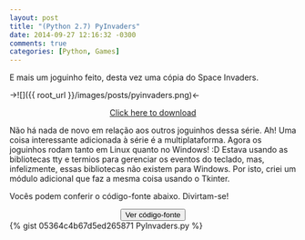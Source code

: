 ```yaml
---
layout: post
title: "(Python 2.7) PyInvaders"
date: 2014-09-27 12:16:32 -0300
comments: true
categories: [Python, Games]
---
```

E mais um joguinho feito, desta vez uma cópia do Space Invaders.

->![]({{ root_url }}/images/posts/pyinvaders.png)<-

<center><a href="https://gist.githubusercontent.com/PicoleDeLimao/05364c4b67d5ed265871/raw/">Click here to download</a></center>

<!-- more -->

Não há nada de novo em relação aos outros joguinhos dessa série.
Ah! Uma coisa interessante adicionada à série é a multiplataforma. Agora os joguinhos rodam tanto em Linux quanto no Windows! :D
Estava usando as bibliotecas tty e termios para gerenciar os eventos do teclado, mas, infelizmente, essas bibliotecas não existem para Windows. Por isto, criei um módulo adicional que faz a mesma coisa usando o Tkinter. 

Vocês podem conferir o código-fonte abaixo. Divirtam-se! 

<center><input id="spoiler" type="button" value="Ver código-fonte" onclick="toggle_visibility('code');"></center>
<div id="code">
{% gist 05364c4b67d5ed265871 PyInvaders.py %}
</div>
</input>

<script type="text/javascript">
   document.getElementById('code').style.display = 'none';
   function toggle_visibility(id) {
       var e = document.getElementById(id);
       if(e.style.display == 'block')
          e.style.display = 'none';
       else
          e.style.display = 'block';
   }
</script>